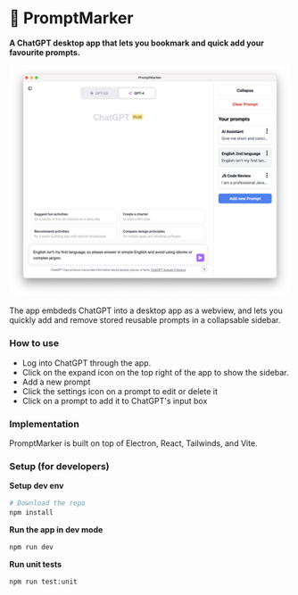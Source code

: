 # 🔖 PromptMarker 

**A ChatGPT desktop app that lets you bookmark and quick add your favourite prompts.**

![Alt text](screenshot.png)

The app embdeds ChatGPT into a desktop app as a webview, and lets you quickly add and remove stored reusable prompts in a collapsable sidebar. 

### How to use 
- Log into ChatGPT through the app. 
- Click on the expand icon on the top right of the app to show the sidebar. 
- Add a new prompt 
- Click the settings icon on a prompt to edit or delete it 
- Click on a prompt to add it to ChatGPT's input box

### Implementation
PromptMarker is built on top of Electron, React, Tailwinds, and Vite. 

### Setup (for developers)
**Setup dev env**
```bash
# Download the repo
npm install
```
**Run the app in dev mode**
```bash
npm run dev
```
**Run unit tests**
```bash
npm run test:unit
```

